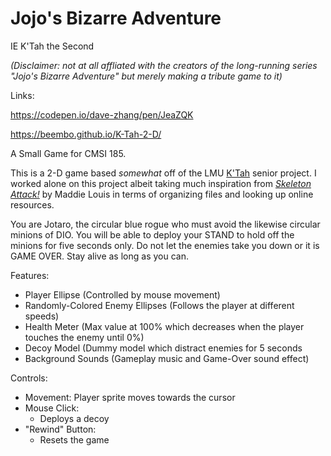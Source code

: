 # Jojo's Bizarre Adventure

IE K'Tah the Second 

_(Disclaimer: not at all affliated with the creators of the long-running series "Jojo's Bizarre Adventure" but merely making a tribute game to it)_

Links:

https://codepen.io/dave-zhang/pen/JeaZQK

https://beembo.github.io/K-Tah-2-D/

A Small Game for CMSI 185.

This is a 2-D game based _somewhat_ off of the LMU [K'Tah](https://github.com/lmucs/ktah) senior project. I worked alone on this project albeit taking much inspiration from [_Skeleton Attack!_](https://mlouis2.github.io/chaser/) by Maddie Louis in terms of organizing files and looking up online resources. 

You are Jotaro, the circular blue rogue who must avoid the likewise circular minions of DIO. You will be able to deploy your STAND to hold off the minions for five seconds only. Do not let the enemies take you down or it is GAME OVER. Stay alive as long as you can.

Features:
  - Player Ellipse (Controlled by mouse movement)
  - Randomly-Colored Enemy Ellipses (Follows the player at different speeds)
  - Health Meter (Max value at 100% which decreases when the player touches the enemy until 0%)
  - Decoy Model (Dummy model which distract enemies for 5 seconds
  - Background Sounds (Gameplay music and Game-Over sound effect)

Controls:
  - Movement: Player sprite moves towards the cursor
  - Mouse Click:
    - Deploys a decoy
  - "Rewind" Button:
    - Resets the game
